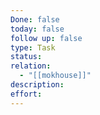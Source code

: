 ```yaml
---
Done: false
today: false
follow up: false
type: Task
status:
relation:
  - "[[mokhouse]]"
description:
effort:
---
```

